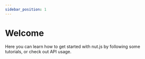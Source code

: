 ```yaml
---
sidebar_position: 1
---
```


# Welcome

Here you can learn how to get started with nut.js by following some tutorials, or check out API usage.